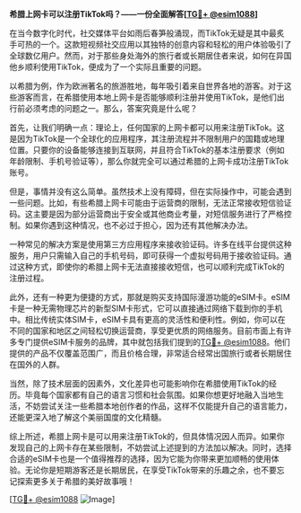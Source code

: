 **希腊上网卡可以注册TikTok吗？——一份全面解答[[TG💪+ @esim1088](https://t.me/s/esim1088)]**

在当今数字化时代，社交媒体平台如雨后春笋般涌现，而TikTok无疑是其中最炙手可热的一个。这款短视频社交应用以其独特的创意内容和轻松的用户体验吸引了全球数亿用户。然而，对于那些身处海外的旅行者或长期居住者来说，如何在异国他乡顺利使用TikTok，便成为了一个实际且重要的问题。

以希腊为例，作为欧洲著名的旅游胜地，每年吸引着来自世界各地的游客。对于这些游客而言，在希腊使用本地上网卡是否能够顺利注册并使用TikTok，是他们出行前必须考虑的问题之一。那么，答案究竟是什么呢？

首先，让我们明确一点：理论上，任何国家的上网卡都可以用来注册TikTok。这是因为TikTok是一个全球化的应用程序，其注册流程并不限制用户的国籍或地理位置。只要你的设备能够连接到互联网，并且符合TikTok的基本注册要求（例如年龄限制、手机号验证等），那么你就完全可以通过希腊的上网卡成功注册TikTok账号。

但是，事情并没有这么简单。虽然技术上没有障碍，但在实际操作中，可能会遇到一些问题。比如，有些希腊上网卡可能由于运营商的限制，无法正常接收短信验证码。这主要是因为部分运营商出于安全或其他商业考量，对短信服务进行了严格控制。如果你遇到这种情况，也不必过于担心，因为还有其他解决办法。

一种常见的解决方案是使用第三方应用程序来接收验证码。许多在线平台提供这种服务，用户只需输入自己的手机号码，即可获得一个虚拟号码用于接收验证码。通过这种方式，即使你的希腊上网卡无法直接接收短信，也可以顺利完成TikTok的注册过程。

此外，还有一种更为便捷的方式，那就是购买支持国际漫游功能的eSIM卡。eSIM卡是一种无需物理芯片的新型SIM卡形式，它可以直接通过网络下载到你的手机中。相比传统实体SIM卡，eSIM卡具有更高的灵活性和便利性。例如，你可以在不同的国家和地区之间轻松切换运营商，享受更优质的网络服务。目前市面上有许多专门提供eSIM卡服务的品牌，其中就包括我们提到的[TG💪+ @esim1088](https://t.me/s/esim1088)。他们提供的产品不仅覆盖范围广，而且价格合理，非常适合经常出国旅行或者长期居住在国外的人群。

当然，除了技术层面的因素外，文化差异也可能影响你在希腊使用TikTok的经历。毕竟每个国家都有自己的语言习惯和社会氛围。如果你想更好地融入当地生活，不妨尝试关注一些希腊本地创作者的作品，这样不仅能提升自己的语言能力，还能更深入地了解这个美丽国度的文化精髓。

综上所述，希腊上网卡是可以用来注册TikTok的，但具体情况因人而异。如果你发现自己的上网卡存在某些限制，不妨尝试上述提到的方法加以解决。同时，选择合适的eSIM卡也是一个值得推荐的选择，因为它能为你带来更加顺畅的使用体验。无论你是短期游客还是长期居民，在享受TikTok带来的乐趣之余，也不要忘记探索更多关于希腊的美好故事哦！

[[TG💪+ @esim1088](https://t.me/s/esim1088) ![Image](https://i.postimg.cc/4NQfJmqS/Snipaste-2025-05-13-00-14-12.png)]